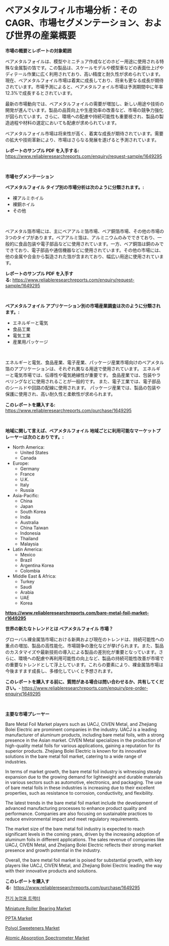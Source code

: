 <p><h1>ベアメタルフィル市場分析：そのCAGR、市場セグメンテーション、および世界の産業概要</h1></p><p><strong>市場の概要とレポートの対象範囲</strong></p>
<p><p>ベアメタルフォイルは、模型やミニチュア作成などのホビー用途に使用される特殊な金属製の箔です。この製品は、スケールモデルや模型車などの表面仕上げやディテール作業に広く利用されており、高い精度と耐久性が求められています。現在、ベアメタルフォイル市場は着実に成長しており、将来も更なる成長が期待されています。市場予測によると、ベアメタルフォイル市場は予測期間中に年率12.3%で成長するとされています。</p><p>最新の市場動向では、ベアメタルフォイルの需要が増加し、新しい用途や技術の開発が進んでいます。製品の品質向上や生産効率の改善など、市場の競争力強化が図られています。さらに、環境への配慮や持続可能性も重要視され、製品の製造過程や材料の選定においても配慮が求められています。</p><p>ベアメタルフォイル市場は将来性が高く、着実な成長が期待されています。需要の拡大や技術革新により、市場はさらなる発展を遂げると予測されています。</p></p>
<p><strong>レポートのサンプル PDF を入手する:</strong> <a href="https://www.reliableresearchreports.com/enquiry/request-sample/1649295">https://www.reliableresearchreports.com/enquiry/request-sample/1649295</a></p>
<p>&nbsp;</p>
<p><strong>市場セグメンテーション</strong></p>
<p><strong>ベアメタルフォイル タイプ別の市場分析は次のように分類されます。:</strong></p>
<p><ul><li>裸アルミホイル</li><li>裸銅ホイル</li><li>その他</li></ul></p>
<p>&nbsp;</p>
<p><p>ベアメタル箔市場には、主にベアアルミ箔市場、ベア銅箔市場、その他の市場の3つのタイプがあります。ベアアルミ箔は、アルミニウムのみでできており、一般的に食品包装や電子部品などに使用されています。一方、ベア銅箔は銅のみでできており、電子部品や通信機器などに使用されています。その他の市場には、他の金属や合金から製造された箔が含まれており、幅広い用途に使用されています。</p></p>
<p><strong>レポートのサンプル PDF を入手する:</strong>&nbsp;<a href="https://www.reliableresearchreports.com/enquiry/request-sample/1649295">https://www.reliableresearchreports.com/enquiry/request-sample/1649295</a></p>
<p>&nbsp;</p>
<p><strong> ベアメタルフォイル アプリケーション別の市場産業調査は次のように分類されます。:</strong></p>
<p><ul><li>エネルギーと電気</li><li>食品工業</li><li>電気工業</li><li>産業用パッケージ</li></ul></p>
<p>&nbsp;</p>
<p><p>エネルギーと電気、食品産業、電子産業、パッケージ産業市場向けのベアメタル箔のアプリケーションは、それぞれ異なる用途で使用されています。 エネルギーと電気市場では、伝導性や電気絶縁性が重要です。 食品産業では、包装やラベリングなどに使用されることが一般的です。 また、電子工業では、電子部品のシールドや回路の配線に使用されます。 パッケージ産業では、製品の包装や保護に使用され、高い耐久性と柔軟性が求められます。</p></p>
<p><strong>このレポートを購入する:</strong>&nbsp; <a href="https://www.reliableresearchreports.com/purchase/1649295">https://www.reliableresearchreports.com/purchase/1649295</a></p>
<p>&nbsp;</p>
<p><strong>地域に関して言えば、ベアメタルフォイル 地域ごとに利用可能なマーケットプレーヤーは次のとおりです。:</strong></p>
<p><ul>
    <li>
        North America:
        <ul>
            <li>United States</li>
            <li>Canada</li>
        </ul>
    </li>
    <li>
        Europe:
        <ul>
            <li>Germany</li>
            <li>France</li>
            <li>U.K.</li>
            <li>Italy</li>
            <li>Russia</li>
        </ul>
    </li>
    <li>
        Asia-Pacific:
        <ul>
            <li>China</li>
            <li>Japan</li>
            <li>South Korea</li>
            <li>India</li>
            <li>Australia</li>
            <li>China Taiwan</li>
            <li>Indonesia</li>
            <li>Thailand</li>
            <li>Malaysia</li>
        </ul>
    </li>
    <li>
        Latin America:
        <ul>
            <li>Mexico</li>
            <li>Brazil</li>
            <li>Argentina Korea</li>
            <li>Colombia</li>
        </ul>
    </li>
    <li>
        Middle East & Africa:
        <ul>
            <li>Turkey</li>
            <li>Saudi</li>
            <li>Arabia</li>
            <li>UAE</li>
            <li>Korea</li>
        </ul>
    </li>
    </ul></p>
<p><strong><a href="https://www.reliableresearchreports.com/bare-metal-foil-market-r1649295">https://www.reliableresearchreports.com/bare-metal-foil-market-r1649295</a></strong>&nbsp;</p>
<p><strong>世界の新たなトレンドとは ベアメタルフォイル 市場？</strong></p>
<p><p>グローバル裸金属箔市場における新興および現在のトレンドは、持続可能性への重点の増加、製品の高性能化、市場競争の激化などが挙げられます。また、製品のカスタマイズや最新技術の導入による製品の差別化が重要となっています。さらに、環境への配慮や再利用可能性の向上など、製品の持続可能性改善が市場での重要なトレンドとして浮上しています。これらの要素により、裸金属箔市場は今後ますます成長し、多様化していくと予想されます。</p></p>
<p><strong>このレポートを購入する前に、質問がある場合は問い合わせるか、共有してください。</strong>- <a href="https://www.reliableresearchreports.com/enquiry/pre-order-enquiry/1649295">https://www.reliableresearchreports.com/enquiry/pre-order-enquiry/1649295</a></p>
<p>&nbsp;</p>
<p><strong>主要な市場プレーヤー</strong></p>
<p><p>Bare Metal Foil Market players such as UACJ, CIVEN Metal, and Zhejiang Bolei Electric are prominent companies in the industry. UACJ is a leading manufacturer of aluminum products, including bare metal foils, with a strong presence in the Asian market. CIVEN Metal specializes in the production of high-quality metal foils for various applications, gaining a reputation for its superior products. Zhejiang Bolei Electric is known for its innovative solutions in the bare metal foil market, catering to a wide range of industries.</p><p>In terms of market growth, the bare metal foil industry is witnessing steady expansion due to the growing demand for lightweight and durable materials in various sectors such as automotive, electronics, and packaging. The use of bare metal foils in these industries is increasing due to their excellent properties, such as resistance to corrosion, conductivity, and flexibility.</p><p>The latest trends in the bare metal foil market include the development of advanced manufacturing processes to enhance product quality and performance. Companies are also focusing on sustainable practices to reduce environmental impact and meet regulatory requirements.</p><p>The market size of the bare metal foil industry is expected to reach significant levels in the coming years, driven by the increasing adoption of aluminum foils in different applications. The sales revenue of companies like UACJ, CIVEN Metal, and Zhejiang Bolei Electric reflects their strong market presence and growth potential in the industry.</p><p>Overall, the bare metal foil market is poised for substantial growth, with key players like UACJ, CIVEN Metal, and Zhejiang Bolei Electric leading the way with their innovative products and solutions.</p></p>
<p><strong>このレポートを購入する:</strong>&nbsp;&nbsp;<a href="https://www.reliableresearchreports.com/purchase/1649295">https://www.reliableresearchreports.com/purchase/1649295</a></p>
<p><p><a href="https://github.com/vsap75a286l/Market-Research-Report-List-1/blob/main/911078926019.md">전기 농업용 트랙터</a></p><p><a href="https://github.com/lylyparadise/Market-Research-Report-List-2/blob/main/miniature-roller-bearing-market.md">Miniature Roller Bearing Market</a></p><p><a href="https://issuu.com/reportprime-2/docs/ppta-market-size-2030.pptx">PPTA Market</a></p><p><a href="https://zircon-bluebell-299.notion.site/Polyol-Sweeteners-Market-Size-and-Market-Trends-Complete-Industry-Overview-2024-to-2031-23d09ce5d6ac442baec2abc53df86527">Polyol Sweeteners Market</a></p><p><a href="https://view.publitas.com/reportprime-1/atomic-absorption-spectrometer-market-size-reveals-the-best-marketing-channels-in-global-industry/">Atomic Absorption Spectrometer Market</a></p></p>